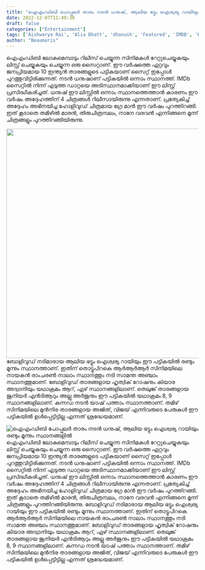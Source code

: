 ```yaml
---
title: "ഐഎംഡിബി പോപ്പുലർ താരം നടൻ ധനുഷ്, ആലിയ ഭട്ടും ഐശ്വര്യ റായിയും രണ്ടും മൂന്നും സ്ഥാനങ്ങളിൽ"
date: 2022-12-07T11:49:38
draft: false
categories: ["Entertainment"]
tags: ['Aishwarya Rai', 'Alia Bhatt', 'dhanush', 'Featured', 'IMDB', 'RAM CHARAN', 'samantha ruth prabhu']
author: "Beaumaris"
---
```


ഐഎംഡിബി ലോകമെമ്പാടും റിലീസ് ചെയ്യുന്ന സിനിമകൾ റേറ്റുചെയ്യുകയും ലിസ്റ്റ് ചെയ്യുകയും ചെയ്യുന്ന ഒരു സൈറ്റാണ്. ഈ വർഷത്തെ ഏറ്റവും ജനപ്രിയമായ 10 ഇന്ത്യൻ താരങ്ങളുടെ പട്ടികയാണ് സൈറ്റ് ഇപ്പോൾ പുറത്തുവിട്ടിരിക്കുന്നത്. നടൻ ധനുഷാണ് പട്ടികയിൽ ഒന്നാം സ്ഥാനത്ത്. IMDb സൈറ്റിൽ നിന്ന് എടുത്ത ഡാറ്റയെ അടിസ്ഥാനമാക്കിയാണ് ഈ ലിസ്റ്റ് പ്രസിദ്ധീകരിച്ചത്. ധനുഷ് ഈ ലിസ്റ്റിൽ ഒന്നാം സ്ഥാനത്തെത്താൻ കാരണം ഈ വർഷം അദ്ദേഹത്തിന് 4 ചിത്രങ്ങൾ റിലീസായിരുന്നു എന്നതാണ്. പ്രത്യേകിച്ച് അദ്ദേഹം അഭിനയിച്ച ഹോളിവുഡ് ചിത്രമായ ഗ്രേ മാൻ ഈ വർഷം പുറത്തിറങ്ങി. ഇത് കൂടാതെ തമിഴിൽ മാരൻ, തിരുചിത്രമ്പലം, നാനേ വരവൻ എന്നിങ്ങനെ മൂന്ന് ചിത്രങ്ങളും പുറത്തിറങ്ങിയിരുന്നു.

<img class="size-full wp-image-365553 aligncenter" src="https://cdn.boolokam.com/articles/2022/12/hhrhr.webp" alt="" width="800" height="600" />ബോളിവുഡ് നടിമാരായ ആലിയ ഭട്ടും ഐശ്വര്യ റായിയും ഈ പട്ടികയിൽ രണ്ടും മൂന്നും സ്ഥാനത്താണ്. ഇതിന് തൊട്ടുപിറകെ ആർആർആർ സിനിമയിലെ നായകൻ രാംചരൺ നാലാം സ്ഥാനത്തും നടി സാമന്ത അഞ്ചാം സ്ഥാനത്തുമാണ്. ബോളിവുഡ് താരങ്ങളായ ഹൃത്വിക് റോഷനും കിയാര അദ്വാനിയും യഥാക്രമം ആറ്, ഏഴ് സ്ഥാനങ്ങളിലാണ്. തെലുങ്ക് താരങ്ങളായ ജൂനിയർ എൻടിആറും അല്ലു അർജുനും ഈ പട്ടികയിൽ യഥാക്രമം 8, 9 സ്ഥാനങ്ങളിലാണ്. കന്നഡ നടൻ യാഷ് പത്താം സ്ഥാനത്താണ്. തമിഴ് സിനിമയിലെ മുൻനിര താരങ്ങളായ അജിത്, വിജയ് എന്നിവരുടെ പേരുകൾ ഈ പട്ടികയിൽ ഉൾപ്പെട്ടിട്ടില്ല എന്നത് ശ്രദ്ധേയമാണ്.


![ഐഎംഡിബി പോപ്പുലർ താരം നടൻ ധനുഷ്, ആലിയ ഭട്ടും ഐശ്വര്യ റായിയും രണ്ടും മൂന്നും സ്ഥാനങ്ങളിൽ](https://cdn.boolokam.com/articles/2022/12/hhrhr.webp)ഐഎംഡിബി ലോകമെമ്പാടും റിലീസ് ചെയ്യുന്ന സിനിമകൾ റേറ്റുചെയ്യുകയും ലിസ്റ്റ് ചെയ്യുകയും ചെയ്യുന്ന ഒരു സൈറ്റാണ്. ഈ വർഷത്തെ ഏറ്റവും ജനപ്രിയമായ 10 ഇന്ത്യൻ താരങ്ങളുടെ പട്ടികയാണ് സൈറ്റ് ഇപ്പോൾ പുറത്തുവിട്ടിരിക്കുന്നത്. നടൻ ധനുഷാണ് പട്ടികയിൽ ഒന്നാം സ്ഥാനത്ത്. IMDb സൈറ്റിൽ നിന്ന് എടുത്ത ഡാറ്റയെ അടിസ്ഥാനമാക്കിയാണ് ഈ ലിസ്റ്റ് പ്രസിദ്ധീകരിച്ചത്. ധനുഷ് ഈ ലിസ്റ്റിൽ ഒന്നാം സ്ഥാനത്തെത്താൻ കാരണം ഈ വർഷം അദ്ദേഹത്തിന് 4 ചിത്രങ്ങൾ റിലീസായിരുന്നു എന്നതാണ്. പ്രത്യേകിച്ച് അദ്ദേഹം അഭിനയിച്ച ഹോളിവുഡ് ചിത്രമായ ഗ്രേ മാൻ ഈ വർഷം പുറത്തിറങ്ങി. ഇത് കൂടാതെ തമിഴിൽ മാരൻ, തിരുചിത്രമ്പലം, നാനേ വരവൻ എന്നിങ്ങനെ മൂന്ന് ചിത്രങ്ങളും പുറത്തിറങ്ങിയിരുന്നു. ബോളിവുഡ് നടിമാരായ ആലിയ ഭട്ടും ഐശ്വര്യ റായിയും ഈ പട്ടികയിൽ രണ്ടും മൂന്നും സ്ഥാനത്താണ്. ഇതിന് തൊട്ടുപിറകെ ആർആർആർ സിനിമയിലെ നായകൻ രാംചരൺ നാലാം സ്ഥാനത്തും നടി സാമന്ത അഞ്ചാം സ്ഥാനത്തുമാണ്. ബോളിവുഡ് താരങ്ങളായ ഹൃത്വിക് റോഷനും കിയാര അദ്വാനിയും യഥാക്രമം ആറ്, ഏഴ് സ്ഥാനങ്ങളിലാണ്. തെലുങ്ക് താരങ്ങളായ ജൂനിയർ എൻടിആറും അല്ലു അർജുനും ഈ പട്ടികയിൽ യഥാക്രമം 8, 9 സ്ഥാനങ്ങളിലാണ്. കന്നഡ നടൻ യാഷ് പത്താം സ്ഥാനത്താണ്. തമിഴ് സിനിമയിലെ മുൻനിര താരങ്ങളായ അജിത്, വിജയ് എന്നിവരുടെ പേരുകൾ ഈ പട്ടികയിൽ ഉൾപ്പെട്ടിട്ടില്ല എന്നത് ശ്രദ്ധേയമാണ്.
